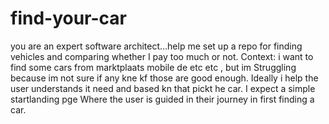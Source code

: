 # find-your-car
 you are an expert software architect…help me set up a repo for finding vehicles and comparing whether I pay too much or not. Context: i want to find some cars from marktplaats mobile de etc etc , but im
Struggling because im not sure if any kne kf those are good enough. Ideally i help the user understands it need and based kn that pickt he car. I expect a simple startlanding pge Where the user is guided in their journey in first finding a car.
